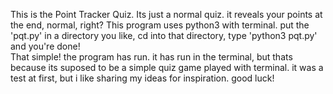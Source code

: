 This is the Point Tracker Quiz. Its just a normal quiz. it reveals your points at the end, normal, right?
This program uses python3 with terminal. put the 'pqt.py' in a directory you like, cd into that directory, type 'python3 pqt.py' and you're done!
<br>That simple! the program has run. it has run in the terminal, but thats because its suposed to be a simple quiz game played with terminal. it was a test at first, but i like sharing my ideas for inspiration. good luck!
